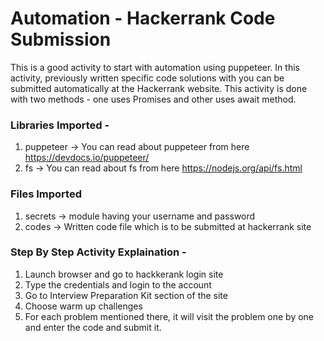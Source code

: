 # Automation - Hackerrank Code Submission 

This is a good activity to start with automation using puppeteer. 
In this activity, previously written specific code solutions with you can be submitted automatically at the Hackerrank website.
This activity is done with two methods - one uses Promises and other uses await method.

### Libraries Imported - 
1. puppeteer -> You can read about puppeteer from here https://devdocs.io/puppeteer/ 
2. fs        -> You can read about fs from here https://nodejs.org/api/fs.html

### Files Imported
1. secrets  -> module having your username and password
2. codes    -> Written code file which is to be submitted at hackerrank site


### Step By Step Activity Explaination - 
1. Launch browser and go to hackkerank login site
2. Type the credentials and login to the account
3. Go to Interview Preparation Kit section of the site
4. Choose warm up challenges
5. For each problem mentioned there, it will visit the problem one by one and enter the code and submit it.
